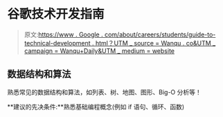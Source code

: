 # 谷歌技术开发指南

> 原文:[https://www . Google . com/about/careers/students/guide-to-technical-development . html？UTM _ source = Wanqu . co&UTM _ campaign = Wanqu+Daily&UTM _ medium = website](https://www.google.com/about/careers/students/guide-to-technical-development.html?utm_source=wanqu.co&utm_campaign=Wanqu+Daily&utm_medium=website)

## 数据结构和算法

熟悉常见的数据结构和算法，如列表、树、地图、图形、Big-O 分析等！

**建议的先决条件:**熟悉基础编程概念(例如 if 语句、循环、函数)